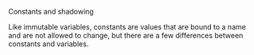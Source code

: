 Constants and shadowing

Like immutable variables, constants are values that are bound to a name and are not allowed to change, but there are a few differences between constants and variables.

